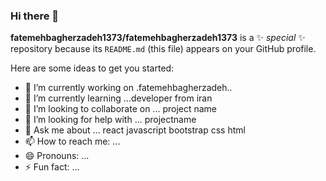 ### Hi there 👋


**fatemehbagherzadeh1373/fatemehbagherzadeh1373** is a ✨ _special_ ✨ repository because its `README.md` (this file) appears on your GitHub profile.

Here are some ideas to get you started:

- 🔭 I’m currently working on .fatemehbagherzadeh..
- 🌱 I’m currently learning ...developer from iran
- 👯 I’m looking to collaborate on ... project name
- 🤔 I’m looking for help with ... projectname
- 💬 Ask me about ... react javascript bootstrap css html
- 📫 How to reach me: ...
- 😄 Pronouns: ...
- ⚡ Fun fact: ...

